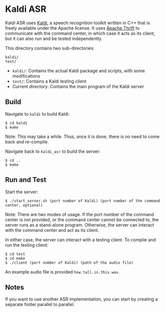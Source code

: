 # Kaldi ASR
Kaldi ASR uses [Kaldi](http://kaldi.sourceforge.net/), a speech recognition toolkit
written in C++ that is freely available under the Apache license. 
It uses [Apache Thrift](http://thrift.apache.org/) to communicate with the command center,
in which case it acts as its client,
but it can also run and be tested independently.

This directory contains two sub-directories:

```
kaldi/ 
test/
```

- `kaldi/`: Contains the actual Kaldi package and scripts, with some
  modifications
- `test/`: Contains a Kaldi testing client
- Current directory: Contains the main program of the Kaldi server

## Build

Navigate to `kaldi` to build Kaldi:

```
$ cd kaldi
$ make
```

Note: This may take a while. Thus, once it is done, there is no need to come back and re-compile.

Navigate back to `kaldi_asr` to build the server:

```
$ cd ..
$ make
```

## Run and Test

Start the server:

```
$ ./start_server.sh (port number of Kaldi) (port number of the command center, optional)
```

Note: There are two modes of usage. 
If the port number of the command center is not provided,
or the command center cannot be connected to,
the server runs as a stand-alone program.
Otherwise, the server can interact with the command center
and act as its client.

In either case, the server can interact with a testing client.
To compile and run the testing client:


```
$ cd test
$ cd make
$ ./client (port number of Kaldi) (path of the audio file)
``` 

An example audio file is provided `how.tall.is.this.wav`.

## Notes
If you want to use another ASR implementation,
you can start by creating a separate folder parallel to parallel.
